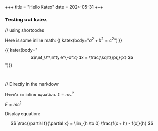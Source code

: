 +++
title = "Hello Katex"
date = 2024-05-31
+++

### Testing out katex

// using shortcodes

Here is some inline math: {{ katex(body="$a^2 + b^2 = c^2$") }}

{{ katex(body="$$\int_0^\infty e^{-x^2} dx = \frac{\sqrt{\pi}}{2} $$")}}


<br>

// Directly in the markdown

Here's an inline equation: $E = mc^2$

$E = mc^2$

Display equation:

$$
\frac{\partial f}{\partial x} = \lim_{h \to 0} \frac{f(x + h) - f(x)}{h}
$$

